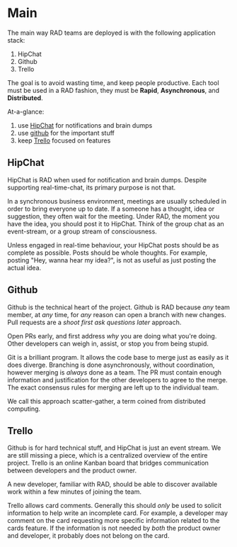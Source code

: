 # Main

The main way RAD teams are deployed is with 
the following application stack:

1. HipChat
2. Github
3. Trello

The goal is to avoid wasting time,
and keep people productive.
Each tool must be used in a RAD fashion,
they must be **Rapid**, **Asynchronous**, and **Distributed**.

At-a-glance:

1. use [HipChat](../HipChat.md) for notifications and brain dumps
2. use [github](../Git.md) for the important stuff
3. keep [Trello](../Trello.md) focused on features

## HipChat

HipChat is RAD when used for notification and brain dumps.
Despite supporting real-time-chat, its primary purpose is not that.

In a synchronous business environment,
meetings are usually scheduled in order to bring everyone up to date.
If a someone has a thought, idea or suggestion, they often wait for the meeting.
Under RAD, the moment you have the idea, you should post it to HipChat.
Think of the group chat as an event-stream,
or a group stream of consciousness.

Unless engaged in real-time behaviour,
your HipChat posts should be as complete as possible.
Posts should be whole thoughts.
For example, posting "Hey, wanna hear my idea?",
is not as useful as just posting the actual idea.

## Github

Github is the technical heart of the project.
Github is RAD because _any_ team member, at _any_ time, for _any_ reason can open a branch with new changes.
Pull requests are a _shoot first ask questions later_ approach.

Open PRs early, and first address _why_ you are doing what you're doing.
Other developers can weigh in, assist, or stop you from being stupid.

Git is a brilliant program.
It allows the code base to merge just as easily as it does diverge.
Branching is done asynchronously, without coordination,
however merging is _always_ done as a team.
The PR must contain enough information and justification for the other developers to agree to the merge.
The exact consensus rules for merging are left up to the individual team.

We call this approach scatter-gather, a term coined from distributed computing.

## Trello

Github is for hard technical stuff, and HipChat is just an event stream.
We are still missing a piece, which is a centralized overview of the entire project.
Trello is an online Kanban board that bridges communication between developers and the product owner.

A new developer, familiar with RAD, 
should be able to discover available work within a few minutes of joining the team.

Trello allows card comments.
Generally this should _only_ be used to solicit information to help write an incomplete card.
For example, a developer may comment on the card requesting more specific information related to the cards feature.
If the information is not needed by _both_ the product owner and developer,
it probably does not belong on the card.
